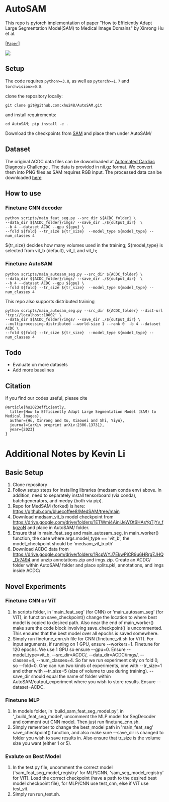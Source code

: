 # AutoSAM 
This repo is pytorch implementation of paper "How to Efficiently Adapt Large Segmentation Model(SAM) to Medical Image Domains" by Xinrong Hu et al.

[[`Paper`](https://arxiv.org/pdf/2306.13731.pdf)]

![](./autosam.png)
## Setup
The code requires `python>=3.8`, as well as `pytorch>=1.7` and `torchvision>=0.8`. 

clone the repository locally:

```
git clone git@github.com:xhu248/AutoSAM.git
```
and install requirements:
```
cd AutoSAM; pip install -e .
```
Download the checkpoints from [SAM](https://github.com/facebookresearch/segment-anything#model-checkpoints) and place them under AutoSAM/

## Dataset

The original ACDC data files can be dowonloaded at [Automated Cardiac Diagnosis Challenge ](https://www.creatis.insa-lyon.fr/Challenge/acdc/databases.html).
The data is provided in nii.gz format. We convert them into PNG files as SAM requires RGB input. 
The processed data can be downloaded [here](https://drive.google.com/drive/folders/1RcpWYJ7EkwPiCR9u6HRrg7JHQ_Dr7494?usp=drive_link)

## How to use
### Finetune CNN decoder
```
python scripts/main_feat_seg.py --src_dir ${ACDC_folder} \
--data_dir ${ACDC_folder}/imgs/ --save_dir ./${output_dir}  \
--b 4 --dataset ACDC --gpu ${gpu} \
--fold ${fold} --tr_size ${tr_size}  --model_type ${model_type} --num_classes 4
```
${tr_size} decides how many volumes used in the training; ${model_type} is selected from vit_b (default), vit_l, and vit_h;

### Finetune AutoSAM
```
python scripts/main_autosam_seg.py --src_dir ${ACDC_folder} \
--data_dir ${ACDC_folder}/imgs/ --save_dir ./${output_dir}  \
--b 4 --dataset ACDC --gpu ${gpu} \
--fold ${fold} --tr_size ${tr_size}  --model_type ${model_type} --num_classes 4
```
This repo also supports distributed training
```
python scripts/main_autosam_seg.py --src_dir ${ACDC_folder} --dist-url 'tcp://localhost:10002' \
--data_dir ${ACDC_folder}/imgs/ --save_dir ./${output_dir} \
--multiprocessing-distributed --world-size 1 --rank 0  -b 4 --dataset ACDC \
--fold ${fold} --tr_size ${tr_size}  --model_type ${model_type} --num_classes 4
```
## Todo
* Evaluate on more datasets
* Add more baselines

## Citation
If you find our codes useful, please cite
```
@article{hu2023efficiently,
  title={How to Efficiently Adapt Large Segmentation Model (SAM) to Medical Images},
  author={Hu, Xinrong and Xu, Xiaowei and Shi, Yiyu},
  journal={arXiv preprint arXiv:2306.13731},
  year={2023}
}
```

# Additional Notes by Kevin Li

## Basic Setup

1. Clone repository 
2. Follow setup steps for installing libraries (medsam conda env) above. In addition, need to separately install tensorboard (via conda), batchgenerators, and medpy (both via pip). 
3. Repo for MedSAM (forked) is here: https://github.com/bluecoffee8/MedSAM/tree/main
4. Download medsam_vit_b model checkpoint from https://drive.google.com/drive/folders/1ETWmi4AiniJeWOt6HAsYgTjYv_fkgzoN and place in AutoSAM/ folder.
5. Ensure that in main_feat_seg and main_autosam_seg, in main_worker() function, the case where args.model_type == 'vit_b', the model_checkpoint should be 'medsam_vit_b.pth'
6. Download ACDC data from https://drive.google.com/drive/folders/1RcpWYJ7EkwPiCR9u6HRrg7JHQ_Dr7494 and unzip annotations.zip and imgs.zip. Create an ACDC/ folder within AutoSAM/ folder and place splits.pkl, annotations, and imgs inside ACDC/

## Novel Experiments

### Finetune CNN or ViT
1. In scripts folder, in 'main_feat_seg' (for CNN) or 'main_autosam_seg' (for ViT), in function save_checkpoint() change the location to where best model is copied to desired path. Also near the end of main_worker() make sure the code block involving save_checkpoint() is uncommented. This ensures that the best model over all epochs is saved somewhere. 
2. Simply run finetune_cnn.sh file for CNN (finetune_vit.sh for ViT). For input arguments, if running on 1 GPU, ensure --workers=1. Finetune for 120 epochs. We use 1 GPU so ensure --gpu=0. Ensure --model_type=vit_b, --src_dir=ACDC/, --data_dir=ACDC/imgs/, --classes=4, --num_classes=4. So far we run experiment only on fold 0, so --fold=0. One can run two kinds of experiments, one with --tr_size=1 and other with --tr_size=5 (size of volume to use during training). --save_dir should equal the name of folder within AutoSAM/output_experiment where you wish to store results. Ensure --dataset=ACDC. 

### Finetune MLP
1. In models folder, in 'build_sam_feat_seg_model.py', in '_build_feat_seg_model', uncomment the MLP model for SegDecoder and comment out CNN model. Then just run finetune_cnn.sh. 
2. Simply remember to change the best_model path in 'main_feat_seg' save_checkpoint() function, and also make sure --save_dir is changed to folder you wish to save results in. Also ensure that tr_size is the volume size you want (either 1 or 5). 

### Evalute on Best Model

1. In the test.py file, uncomment the correct model ('sam_feat_seg_model_registry' for MLP/CNN, 'sam_seg_model_registry' for ViT). Load the correct checkpoint (have a path to the desired best model checkpoint file), for MLP/CNN use test_cnn, else if ViT use test_vit. 
2. Simply run run_test.sh.